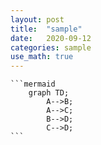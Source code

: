 ```yaml
---
layout: post
title:  "sample"
date:   2020-09-12 
categories: sample
use_math: true
---
```

<script src="mermaid.full.min.js"></script>



    ```mermaid
        graph TD;
            A-->B;
            A-->C;
            B-->D;
            C-->D;
    ```